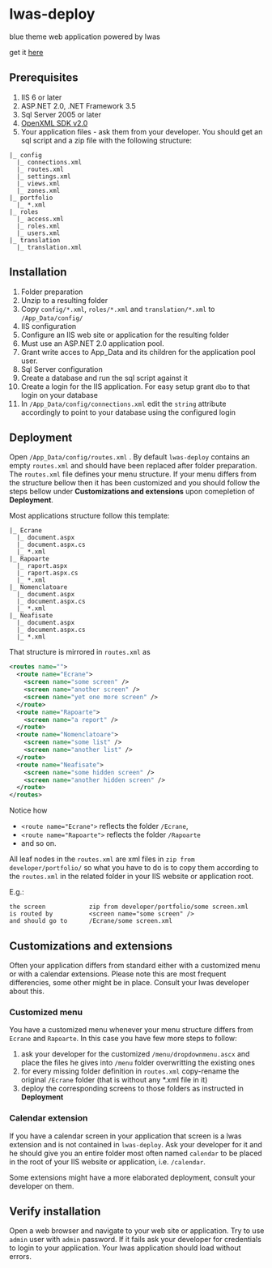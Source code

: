 # lwas-deploy
blue theme web application powered by lwas

get it [here](https://github.com/t1b1c/lwas-deploy/releases/latest)

## Prerequisites
1. IIS 6 or later
2. ASP.NET 2.0, .NET Framework 3.5
3. Sql Server 2005 or later
4. [OpenXML SDK v2.0](http://www.microsoft.com/en-us/download/details.aspx?id=5124)
5. Your application files - ask them from your developer. You should get an sql script and a zip file with the following structure:
```
|_ config
  |_ connections.xml
  |_ routes.xml
  |_ settings.xml
  |_ views.xml
  |_ zones.xml
|_ portfolio
  |_ *.xml
|_ roles
  |_ access.xml
  |_ roles.xml
  |_ users.xml
|_ translation
  |_ translation.xml
```

## Installation
1. Folder preparation
  1. Unzip to a resulting folder
  2. Copy `config/*.xml`, `roles/*.xml` and `translation/*.xml` to `/App_Data/config/`
2. IIS configuration
  1. Configure an IIS web site or application for the resulting folder
  2. Must use an ASP.NET 2.0 application pool. 
  3. Grant write acces to App_Data and its children for the application pool user.
3. Sql Server configuration
  1. Create a database and run the sql script against it  
  2. Create a login for the IIS application. For easy setup grant `dbo` to that login on your database
  3. In `/App_Data/config/connections.xml` edit the `string` attribute accordingly to point to your database using the configured login

## Deployment
Open `/App_Data/config/routes.xml` . By default `lwas-deploy` contains an empty `routes.xml` and should have been replaced after folder preparation.
The `routes.xml` file defines your menu structure. If your menu differs from the structure bellow then it has been customized and you should follow the steps bellow under **Customizations and extensions** upon comepletion of **Deployment**.

Most applications structure follow this template:
```
|_ Ecrane
  |_ document.aspx
  |_ document.aspx.cs
  |_ *.xml
|_ Rapoarte
  |_ raport.aspx
  |_ raport.aspx.cs
  |_ *.xml
|_ Nomenclatoare
  |_ document.aspx
  |_ document.aspx.cs
  |_ *.xml
|_ Neafisate
  |_ document.aspx
  |_ document.aspx.cs
  |_ *.xml
```
That structure is mirrored in `routes.xml` as
```xml
<routes name="">
  <route name="Ecrane">
    <screen name="some screen" />
    <screen name="another screen" />
    <screen name="yet one more screen" />
  </route>
  <route name="Rapoarte">
    <screen name="a report" />
  </route>
  <route name="Nomenclatoare">
    <screen name="some list" />
    <screen name="another list" />
  </route>
  <route name="Neafisate">
    <screen name="some hidden screen" />
    <screen name="another hidden screen" />
  </route>
</routes>
```

Notice how 
- `<route name="Ecrane">` reflects the folder `/Ecrane`, 
- `<route name="Rapoarte">` reflects the folder `/Rapoarte` 
- and so on.

All leaf nodes in the `routes.xml` are xml files in `zip from developer/portfolio/` so what you have to do is to copy them according to the `routes.xml` in the related folder in your IIS website or application root. 

E.g.: 
```
the screen            zip from developer/portfolio/some screen.xml
is routed by          <screen name="some screen" />
and should go to      /Ecrane/some screen.xml
```
## Customizations and extensions
Often your application differs from standard either with a customized menu or with a calendar extensions.
Please note this are most frequent differencies, some other might be in place. Consult your lwas developer about this.

### Customized menu 
You have a customized menu whenever your menu structure differs from `Ecrane` and `Rapoarte`. In this case you have few more steps to follow:

1. ask your developer for the customized `/menu/dropdownmenu.ascx` and place the files he gives into `/menu` folder overwritting the existing ones
2. for every missing folder definition in `routes.xml` copy-rename the original `/Ecrane` folder (that is without any *.xml file in it)
3. deploy the corresponding screens to those folders as instructed in **Deployment**
 
### Calendar extension
If you have a calendar screen in your application that screen is a lwas extension and is not contained in `lwas-deploy`.
Ask your developer for it and he should give you an entire folder most often named `calendar` to be placed in the root of your IIS website or application, i.e. `/calendar`.

Some extensions might have a more elaborated deployment, consult your developer on them.

## Verify installation
Open a web browser and navigate to your web site or application.
Try to use `admin` user with `admin` password. If it fails ask your developer for credentials to login to your application.
Your lwas application should load without errors.
